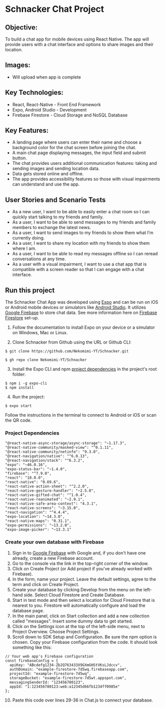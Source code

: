 # Schnacker Chat Project

## Objective:
To build a chat app for mobile devices using React Native. The app will provide users with a chat interface and options to share images and their location.

## Images:
* Will upload when app is complete

## Key Technologies: 
* React, React-Native - Front End Framework
* Expo, Android Studio - Development
* Firebase Firestore - Cloud Storage and NoSQL Database

## Key Features: 
* A landing page where users can enter their name and choose a background color for the chat screen before joining the chat.
* A main chat page displaying messages, the input field and submit button. 
* The chat provides users additional communication features: taking and sending images and sending location data. 
* Data gets stored online and offline. 
* The app provides accessibility features so those with visual impairments can understand and use the app.

## User Stories and Scenario Tests
* As a new user, I want to be able to easily enter a chat room so I can quickly start talking to my friends and family.
* As a user, I want to be able to send messages to my friends and family members to exchange the latest news.
* As a user, I want to send images to my friends to show them what I’m currently doing.
* As a user, I want to share my location with my friends to show them where I am. 
* As a user, I want to be able to read my messages offline so I can reread conversations at any time. 
* As a user with a visual impairment, I want to use a chat app that is compatible with a screen reader so that I can engage with a chat interface.

## Run this project
The Schnacker Chat App was developed using [Expo](https://docs.expo.dev/) and can be run on iOS or Android mobile devices or simulators like [Android Studio](https://developer.android.com/studio/install). It utilizes [Google Firebase](https://firebase.google.com/) to store chat data. See more information here on [Firebase Firestore](#create-your-own-database-with-firebase) set-up. 

1. Follow the documentation to install Expo on your device or a simulator on Windows, Mac or Linux. 

2. Clone Schnacker from Github using the URL or Github CLI:
```
$ git clone https://github.com/Nekomimi-YT/Schnacker.git
```
```
$ gh repo clone Nekomimi-YT/Schnacker
```

3. Install the Expo CLI and npm [project dependencies](#project-dependencies) in the project's root folder:
```
$ npm i -g expo-cli
$ npm install
```

4. Run the project:
```
$ expo start
```
Follow the instructions in the terminal to connect to Android or iOS or scan the QR code.  

### Project Dependencies
```
"@react-native-async-storage/async-storage": "~1.17.3",
"@react-native-community/masked-view": "^0.1.11",
"@react-native-community/netinfo": "9.3.0",
"@react-navigation/native": "^6.0.13",
"@react-navigation/stack": "^6.3.2",
"expo": "~46.0.16",
"expo-status-bar": "~1.4.0",
"firebase": "^7.9.0",
"react": "18.0.0",
"react-native": "0.69.6",
"react-native-action-sheet": "^2.2.0",
"react-native-gesture-handler": "~2.5.0",
"react-native-gifted-chat": "^1.0.4",
"react-native-reanimated": "~2.9.1",
"react-native-safe-area-context": "4.3.1",
"react-native-screens": "~3.15.0",
"react-navigation": "^4.4.4",
"expo-location": "~14.3.0",
"react-native-maps": "0.31.1",
"expo-permissions": "~13.2.0",
"expo-image-picker": "~13.3.1"
```
### Create your own database with Firebase
1. Sign in to [Google Firebase](https://firebase.google.com/) with Google and, if you don't have one already, create a new Firebase account. 
2. Go to the console via the link in the top-right corner of the window.
3. Click on Create Project (or Add project if you've already worked with Firebase). 
4. In the form, name your project.  Leave the default settings, agree to the term and click on Create Project. 
5. Create your database by clicking Develop from the menu on the left-hand side. Select Cloud Firestore and Create Database. 
6. Start in test mode and then select a location for Cloud Firestore that is nearest to you.  Firestore will automatically configure and load the database page.
7.  In the main panel, click on Start collection and add a new collection called "messages".  Insert some dummy data to get started. 
8.  Click on the Settings icon at the top of the left-side menu, next to Project Overview.  Choose Project Settings.
9.  Scroll down to SDK Setup and Configuration.  Be sure the npm option is chosen.  Copy your Firebase configuration from the code.  It should look something like this:
```
// Your web app's Firebase configuration
const firebaseConfig = {
  apiKey: "ABcdefg1234-Zb2Q763433X9GXmGHStVKsLJdccv",
  authDomain: "example-firestore-7d5wq.firebaseapp.com",
  projectId: "example-firestore-7d5wq",
  storageBucket: "example-firestore-7d5wt.appspot.com",
  messagingSenderId: "123456780123",
  appId: "1:123456780123:web:a12345d66fb1234ff0985e"
};
```
10. Paste this code over lines 29-36 in Chat.js to connect your database. 